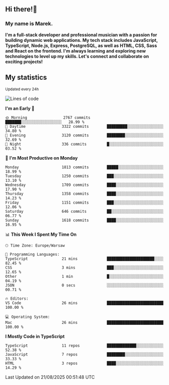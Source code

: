 ## Hi there!👋 ##
### My name is Marek. ###

**I'm a full-stack developer and professional musician with a passion for building dynamic web applications. My tech stack includes JavaScript, TypeScript, Node.js, Express, PostgreSQL, as well as HTML, CSS, Sass and React on the frontend. I'm always learning and exploring new technologies to level up my skills. Let's connect and collaborate on exciting projects!**

## My statistics ##
<sub>Updated every 24h</sub>
<!--START_SECTION:waka-->
![Lines of code](https://img.shields.io/badge/From%20Hello%20World%20I%27ve%20Written-1.3%20million%20lines%20of%20code-blue)

**I'm an Early 🐤** 

```text
🌞 Morning                2767 commits        ███████░░░░░░░░░░░░░░░░░░   28.99 % 
🌆 Daytime                3322 commits        █████████░░░░░░░░░░░░░░░░   34.80 % 
🌃 Evening                3120 commits        ████████░░░░░░░░░░░░░░░░░   32.69 % 
🌙 Night                  336 commits         █░░░░░░░░░░░░░░░░░░░░░░░░   03.52 % 
```
📅 **I'm Most Productive on Monday** 

```text
Monday                   1813 commits        █████░░░░░░░░░░░░░░░░░░░░   18.99 % 
Tuesday                  1250 commits        ███░░░░░░░░░░░░░░░░░░░░░░   13.10 % 
Wednesday                1709 commits        ████░░░░░░░░░░░░░░░░░░░░░   17.90 % 
Thursday                 1358 commits        ████░░░░░░░░░░░░░░░░░░░░░   14.23 % 
Friday                   1151 commits        ███░░░░░░░░░░░░░░░░░░░░░░   12.06 % 
Saturday                 646 commits         ██░░░░░░░░░░░░░░░░░░░░░░░   06.77 % 
Sunday                   1618 commits        ████░░░░░░░░░░░░░░░░░░░░░   16.95 % 
```


📊 **This Week I Spent My Time On** 

```text
🕑︎ Time Zone: Europe/Warsaw

💬 Programming Languages: 
TypeScript               21 mins             █████████████████████░░░░   82.45 % 
CSS                      3 mins              ███░░░░░░░░░░░░░░░░░░░░░░   12.65 % 
Other                    1 min               █░░░░░░░░░░░░░░░░░░░░░░░░   04.19 % 
JSON                     0 secs              ░░░░░░░░░░░░░░░░░░░░░░░░░   00.71 % 

🔥 Editors: 
VS Code                  26 mins             █████████████████████████   100.00 % 

💻 Operating System: 
Mac                      26 mins             █████████████████████████   100.00 % 
```

**I Mostly Code in TypeScript** 

```text
TypeScript               11 repos            █████████████░░░░░░░░░░░░   52.38 % 
JavaScript               7 repos             ████████░░░░░░░░░░░░░░░░░   33.33 % 
HTML                     3 repos             ████░░░░░░░░░░░░░░░░░░░░░   14.29 % 
```




 Last Updated on 21/08/2025 00:51:48 UTC
<!--END_SECTION:waka-->

<!--
**MarekSax/MarekSax** is a ✨ _special_ ✨ repository because its `README.md` (this file) appears on your GitHub profile.

Here are some ideas to get you started:

- 🔭 I’m currently working on ...
- 🌱 I’m currently learning ...
- 👯 I’m looking to collaborate on ...
- 🤔 I’m looking for help with ...
- 💬 Ask me about ...
- 📫 How to reach me: ...
- 😄 Pronouns: ...
- ⚡ Fun fact: ...
-->
